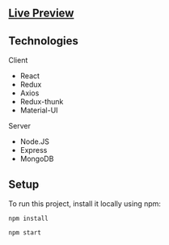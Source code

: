 ## [Live Preview](https://post-app-mf.netlify.app/)
	
## Technologies
Client
* React
* Redux
* Axios
* Redux-thunk 
* Material-UI

Server
* Node.JS
* Express
* MongoDB

## Setup
To run this project, install it locally using npm:

```
npm install
```
```
npm start
```
